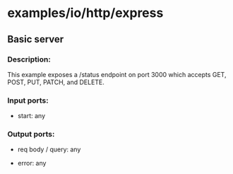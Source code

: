 # examples/io/http/express

## Basic server

### Description:
This example exposes a /status endpoint on port 3000 which accepts GET, POST, PUT, PATCH, and DELETE.

### Input ports: 
* start: any

### Output ports: 
* req body / query: any

* error: any

